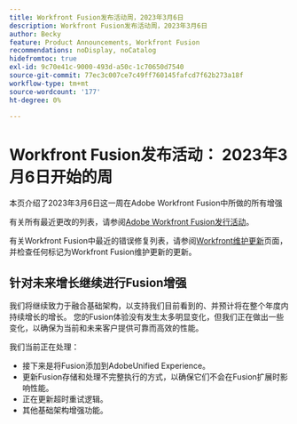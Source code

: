 ```yaml
---
title: Workfront Fusion发布活动周，2023年3月6日
description: Workfront Fusion发布活动周，2023年3月6日
author: Becky
feature: Product Announcements, Workfront Fusion
recommendations: noDisplay, noCatalog
hidefromtoc: true
exl-id: 9c70e41c-9000-493d-a50c-1c70650d7540
source-git-commit: 77ec3c007ce7c49ff760145fafcd7f62b273a18f
workflow-type: tm+mt
source-wordcount: '177'
ht-degree: 0%

---
```


# Workfront Fusion发布活动： 2023年3月6日开始的周

本页介绍了2023年3月6日这一周在Adobe Workfront Fusion中所做的所有增强

有关所有最近更改的列表，请参阅[Adobe Workfront Fusion发行活动](/help/workfront-fusion/fusion-product-releases/fusion-release-activity.md)。

有关Workfront Fusion中最近的错误修复列表，请参阅[Workfront维护更新](https://experienceleague.adobe.com/docs/workfront-known-issues/releases/current-updates.html?lang=zh-Hans)页面，并检查任何标记为Workfront Fusion维护更新的更新。

## 针对未来增长继续进行Fusion增强

我们将继续致力于融合基础架构，以支持我们目前看到的、并预计将在整个年度内持续增长的增长。 您的Fusion体验没有发生太多明显变化，但我们正在做出一些变化，以确保为当前和未来客户提供可靠而高效的性能。

我们当前正在处理：

* 接下来是将Fusion添加到AdobeUnified Experience。
* 更新Fusion存储和处理不完整执行的方式，以确保它们不会在Fusion扩展时影响性能。
* 正在更新超时重试逻辑。
* 其他基础架构增强功能。
